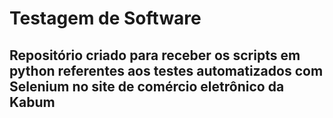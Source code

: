 # Testagem de Software
## Repositório criado para receber os scripts em python referentes aos testes automatizados com Selenium no site de comércio eletrônico da Kabum
